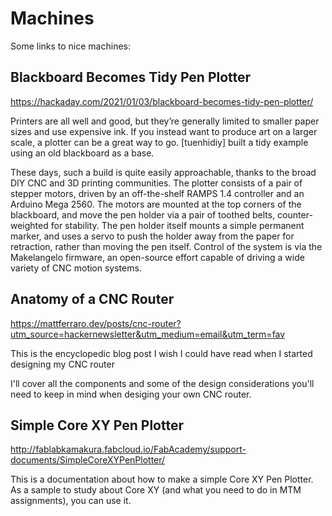# Machines

Some links to  nice machines:


## Blackboard Becomes Tidy Pen Plotter

https://hackaday.com/2021/01/03/blackboard-becomes-tidy-pen-plotter/

Printers are all well and good, but they’re generally limited to smaller paper sizes and use expensive ink. If you instead want to produce art on a larger scale, a plotter can be a great way to go. [tuenhidiy] built a tidy example using an old blackboard as a base.

These days, such a build is quite easily approachable, thanks to the broad DIY CNC and 3D printing communities. The plotter consists of a pair of stepper motors, driven by an off-the-shelf RAMPS 1.4 controller and an Arduino Mega 2560. The motors are mounted at the top corners of the blackboard, and move the pen holder via a pair of toothed belts, counter-weighted for stability. The pen holder itself mounts a simple permanent marker, and uses a servo to push the holder away from the paper for retraction, rather than moving the pen itself. Control of the system is via the Makelangelo firmware, an open-source effort capable of driving a wide variety of CNC motion systems.



## Anatomy of a CNC Router

https://mattferraro.dev/posts/cnc-router?utm_source=hackernewsletter&utm_medium=email&utm_term=fav

This is the encyclopedic blog post I wish I could have read when I started designing my CNC router

I'll cover all the components and some of the design considerations you'll need to keep in mind when desiging your own CNC router.

## Simple Core XY Pen Plotter

http://fablabkamakura.fabcloud.io/FabAcademy/support-documents/SimpleCoreXYPenPlotter/

This is a documentation about how to make a simple Core XY Pen Plotter. As a sample to study about Core XY (and what you need to do in MTM assignments), you can use it.
